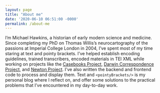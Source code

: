 ```yaml
---
layout: page
title: "About me"
date: '2020-06-10 06:51:00 -0000'
permalink: /about-me
---
```

I’m Michael Hawkins, a historian of early modern science and medicine. Since completing my PhD on Thomas Willis’s neurocartography of the passions at Imperial College London in 2004, I’ve spent most of my time staring at text and pointy brackets. I’ve helped establish encoding guidelines, trained transcribers, encoded materials in TEI XML while working on projects like the [Casebooks Project](https://casebooks.lib.cam.ac.uk/), [Darwin Correspondence Project](https://www.darwinproject.ac.uk/), and [Newton Project](http://www.newtonproject.ox.ac.uk/). I’ve also written the backend and frontend code to process and display them. Text and <code class="highlight"><span class="nt">&lt;pointyBrackets/&gt;</span></code> is my personal blog where I reflect on, and offer some solutions to the practical problems that I’ve encountered in my day-to-day work.